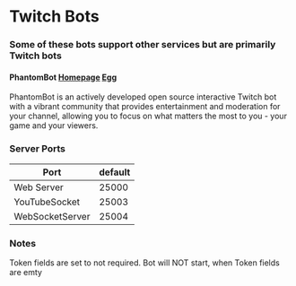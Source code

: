 # Twitch Bots

### Some of these bots support other services but are primarily Twitch bots

#### PhantomBot [Homepage](https://phantombot.tv) [Egg](/bots/twitch/phantombot/)

PhantomBot is an actively developed open source interactive Twitch bot with a vibrant community that provides entertainment and moderation for your channel, allowing you to focus on what matters the most to you - your game and your viewers.

### Server Ports

| Port            | default |
|-----------------|---------|
| Web Server      | 25000   |
| YouTubeSocket   | 25003   |
| WebSocketServer | 25004   |


### Notes
Token fields are set to not required. Bot will NOT start, when Token fields are emty
